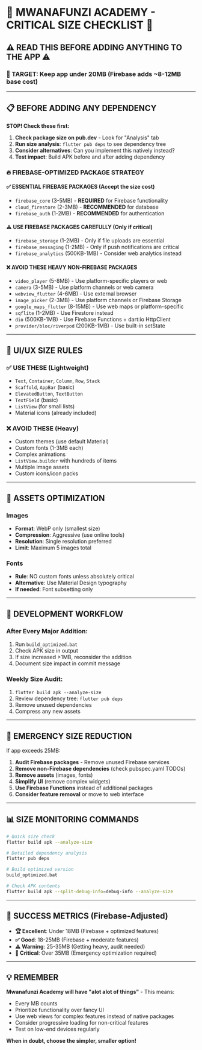# 🚨 MWANAFUNZI ACADEMY - CRITICAL SIZE CHECKLIST 🚨

## ⚠️ READ THIS BEFORE ADDING ANYTHING TO THE APP ⚠️

### 🎯 TARGET: Keep app under 20MB (Firebase adds ~8-12MB base cost)

---

## 📋 BEFORE ADDING ANY DEPENDENCY

**STOP! Check these first:**

1. **Check package size on pub.dev** - Look for "Analysis" tab
2. **Run size analysis**: `flutter pub deps` to see dependency tree
3. **Consider alternatives**: Can you implement this natively instead?
4. **Test impact**: Build APK before and after adding dependency

### 🔥 FIREBASE-OPTIMIZED PACKAGE STRATEGY

#### ✅ ESSENTIAL FIREBASE PACKAGES (Accept the size cost)
- `firebase_core` (3-5MB) - **REQUIRED** for Firebase functionality
- `cloud_firestore` (2-3MB) - **RECOMMENDED** for database
- `firebase_auth` (1-2MB) - **RECOMMENDED** for authentication

#### ⚠️ USE FIREBASE PACKAGES CAREFULLY (Only if critical)
- `firebase_storage` (1-2MB) - Only if file uploads are essential
- `firebase_messaging` (1-2MB) - Only if push notifications are critical
- `firebase_analytics` (500KB-1MB) - Consider web analytics instead

#### ❌ AVOID THESE HEAVY NON-FIREBASE PACKAGES
- `video_player` (5-8MB) - Use platform-specific players or web
- `camera` (3-5MB) - Use platform channels or web camera
- `webview_flutter` (4-6MB) - Use external browser
- `image_picker` (2-3MB) - Use platform channels or Firebase Storage
- `google_maps_flutter` (8-15MB) - Use web maps or platform-specific
- `sqflite` (1-2MB) - Use Firestore instead
- `dio` (500KB-1MB) - Use Firebase Functions + dart:io HttpClient
- `provider/bloc/riverpod` (200KB-1MB) - Use built-in setState

---

## 🎨 UI/UX SIZE RULES

### ✅ USE THESE (Lightweight)
- `Text`, `Container`, `Column`, `Row`, `Stack`
- `Scaffold`, `AppBar` (basic)
- `ElevatedButton`, `TextButton`
- `TextField` (basic)
- `ListView` (for small lists)
- Material icons (already included)

### ❌ AVOID THESE (Heavy)
- Custom themes (use default Material)
- Custom fonts (1-3MB each)
- Complex animations
- `ListView.builder` with hundreds of items
- Multiple image assets
- Custom icons/icon packs

---

## 📱 ASSETS OPTIMIZATION

### Images
- **Format**: WebP only (smallest size)
- **Compression**: Aggressive (use online tools)
- **Resolution**: Single resolution preferred
- **Limit**: Maximum 5 images total

### Fonts
- **Rule**: NO custom fonts unless absolutely critical
- **Alternative**: Use Material Design typography
- **If needed**: Font subsetting only

---

## 🔧 DEVELOPMENT WORKFLOW

### After Every Major Addition:
1. Run `build_optimized.bat`
2. Check APK size in output
3. If size increased >1MB, reconsider the addition
4. Document size impact in commit message

### Weekly Size Audit:
1. `flutter build apk --analyze-size`
2. Review dependency tree: `flutter pub deps`
3. Remove unused dependencies
4. Compress any new assets

---

## 🚨 EMERGENCY SIZE REDUCTION

If app exceeds 25MB:

1. **Audit Firebase packages** - Remove unused Firebase services
2. **Remove non-Firebase dependencies** (check pubspec.yaml TODOs)
3. **Remove assets** (images, fonts)
4. **Simplify UI** (remove complex widgets)
5. **Use Firebase Functions** instead of additional packages
6. **Consider feature removal** or move to web interface

---

## 📊 SIZE MONITORING COMMANDS

```bash
# Quick size check
flutter build apk --analyze-size

# Detailed dependency analysis  
flutter pub deps

# Build optimized version
build_optimized.bat

# Check APK contents
flutter build apk --split-debug-info=debug-info --analyze-size
```

---

## 🎯 SUCCESS METRICS (Firebase-Adjusted)

- **🏆 Excellent**: Under 18MB (Firebase + optimized features)
- **✅ Good**: 18-25MB (Firebase + moderate features)
- **⚠️ Warning**: 25-35MB (Getting heavy, audit needed)
- **🚨 Critical**: Over 35MB (Emergency optimization required)

---

## 💡 REMEMBER

**Mwanafunzi Academy will have "alot alot of things"** - This means:
- Every MB counts
- Prioritize functionality over fancy UI
- Use web views for complex features instead of native packages
- Consider progressive loading for non-critical features
- Test on low-end devices regularly

**When in doubt, choose the simpler, smaller option!**